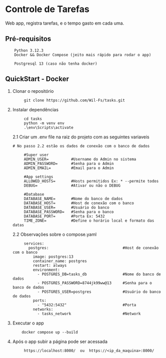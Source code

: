 # Controle de Tarefas

Web app, registra tarefas, e o tempo gasto em cada uma.

## Pré-requisitos

```
    Python 3.12.3
    Docker && Docker Compose (jeito mais rápido para rodar o app)
    
    Postgresql 13 (caso não tenha docker)
```

## QuickStart - Docker

1. Clonar o repositório
    
   ```shell
        git clone https://github.com/Wil-Fs/tasks.git
   ```

2. Instalar dependências 

   ```shell
        cd tasks
        python -m venv env
        .\env\Scripts\activate
   ```
   2.1 Criar um .env file na raiz do projeto com as seguintes variaveis
   ```
   # No passo 2.2 estão os dados de conexão com o banco de dados
        
        #Super user   
        ADMIN_USER=          #Username do Admin no sistema
        ADMIN_PASSWORD=      #Senha para o Admin   
        ADMIN_EMAIL=         #Email para o Admin
        
        #App settings
        ALLOWED_HOSTS=       #Hosts permitidos Ex: * --permite todos
        DEBUG=               #Ativar ou não o DEBUG
            
        #Database  
        DATABASE_NAME=       #Nome do banco de dados
        DATABASE_HOST=       #Host de conexão com o banco
        DATABASE_USER=       #Usuário do banco
        DATABASE_PASSWORD=   #Senha para o banco
        DATABASE_PORT=       #Porta Ex: 5432
        TIME_ZONE=           #Define o horário local e formato das datas
   ```
   2.2 Observações sobre o compose.yaml
    ```
         services:
           postgres:                                 #Host de conexão com o banco
             image: postgres:13
             container_name: postgres
             restart: always
             environment:
               - POSTGRES_DB=tasks_db                #Nome do banco de dados
               - POSTGRES_PASSWORD=8744jk99ww@13     #Senha para o banco de dados
               - POSTGRES_USER=postgres              #Usuário do banco de dados
             ports:
               - "5432:5432"                         #Porta
             networks:
               - tasks_network                       #Network
    ```
3. Executar o app
    ```shell
        docker compose up --build
    ```
4. Após o app subir a página pode ser acessada
   ```
        https://localhost:8000/  ou  https://<ip_da_maquina>:8000/
   ```